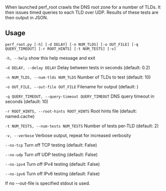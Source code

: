 When launched perf_root crawls the DNS root zone for a number of
TLDs. It then issues timed queries to each TLD over UDP. Results of these tests
are then output in JSON.

## Usage
``
perf_root.py [-h] [-d DELAY] [-n NUM_TLDS] [-o OUT_FILE]
                    [-q QUERY_TIMEOUT] [-r ROOT_HINTS] [-t NUM_TESTS] [-v]
``

``-h, --help``
show this help message and exit

``-d DELAY, --delay DELAY``
Delay between tests in seconds (default: 0.2)

``-n NUM_TLDS, --num-tlds NUM_TLDS``
Number of TLDs to test (default: 10)

``-o OUT_FILE, --out-file OUT_FILE``
Filename for output (default: )

``-q QUERY_TIMEOUT, --query-timeout QUERY_TIMEOUT``
DNS query timeout in seconds (default: 10)

``-r ROOT_HINTS, --root-hints ROOT_HINTS``
Root hints file (default: named.cache)

``-t NUM_TESTS, --num-tests NUM_TESTS``
Number of tests per-TLD (default: 2)

``-v, --verbose``
Verbose output, repeat for increased verbosity

``--no-tcp``
Turn off TCP testing (default: False)

``--no-udp``
Turn off UDP testing (default: False)

``--no-ipv4``
Turn off IPv4 testing (default: False)

``--no-ipv6``
Turn off IPv6 testing (default: False)


If no --out-file is specified stdout is used.
